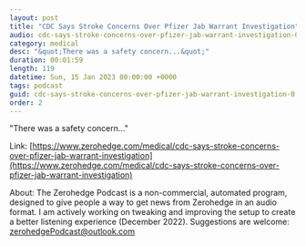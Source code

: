 ```yaml
---
layout: post
title: "CDC Says Stroke Concerns Over Pfizer Jab Warrant Investigation"
audio: cdc-says-stroke-concerns-over-pfizer-jab-warrant-investigation-0
category: medical
desc: "&quot;There was a safety concern...&quot;"
duration: 00:01:59
length: 119
datetime: Sun, 15 Jan 2023 00:00:00 +0000
tags: podcast
guid: cdc-says-stroke-concerns-over-pfizer-jab-warrant-investigation-0
order: 2
---
```

&quot;There was a safety concern...&quot;

Link: [https://www.zerohedge.com/medical/cdc-says-stroke-concerns-over-pfizer-jab-warrant-investigation](https://www.zerohedge.com/medical/cdc-says-stroke-concerns-over-pfizer-jab-warrant-investigation)

About: The Zerohedge Podcast is a non-commercial, automated program, designed to give people a way to get news from Zerohedge in an audio format.  I am actively working on tweaking and improving the setup to create a better listening experience (December 2022).  Suggestions are welcome: [zerohedgePodcast@outlook.com](mailto:zerohedgePodcast@outlook.com)